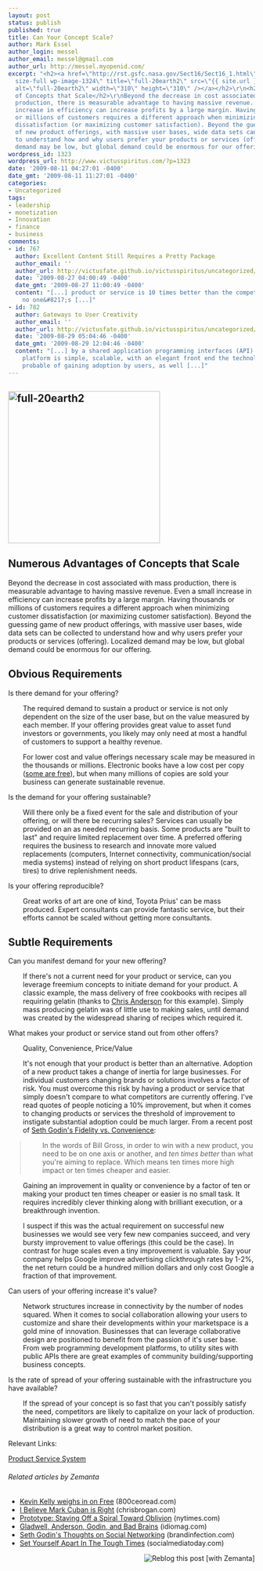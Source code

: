 ```yaml
---
layout: post
status: publish
published: true
title: Can Your Concept Scale?
author: Mark Essel
author_login: messel
author_email: messel@gmail.com
author_url: http://messel.myopenid.com/
excerpt: "<h2><a href=\"http://rst.gsfc.nasa.gov/Sect16/Sect16_1.html\"><img class=\"aligncenter
  size-full wp-image-1324\" title=\"full-20earth2\" src=\"{{ site.url }}/assets/2009/08/full-20earth2.jpg\"
  alt=\"full-20earth2\" width=\"310\" height=\"310\" /></a></h2>\r\n<h2>Numerous Advantages
  of Concepts that Scale</h2>\r\nBeyond the decrease in cost associated with mass
  production, there is measurable advantage to having massive revenue. Even a small
  increase in efficiency can increase profits by a large margin. Having thousands
  or millions of customers requires a different approach when minimizing customer
  dissatisfaction (or maximizing customer satisfaction). Beyond the guessing game
  of new product offerings, with massive user bases, wide data sets can be collected
  to understand how and why users prefer your products or services (offering). Localized
  demand may be low, but global demand could be enormous for our offering."
wordpress_id: 1323
wordpress_url: http://www.victusspiritus.com/?p=1323
date: '2009-08-11 04:27:01 -0400'
date_gmt: '2009-08-11 11:27:01 -0400'
categories:
- Uncategorized
tags:
- leadership
- monetization
- Innovation
- finance
- business
comments:
- id: 767
  author: Excellent Content Still Requires a Pretty Package
  author_email: ''
  author_url: http://victusfate.github.io/victusspiritus/uncategorized/2009/08/27/excellent-content-still-requires-a-pretty-package/
  date: '2009-08-27 04:00:49 -0400'
  date_gmt: '2009-08-27 11:00:49 -0400'
  content: "[...] product or service is 10 times better than the competition, but
    no one&#8217;s [...]"
- id: 782
  author: Gateways to User Creativity
  author_email: ''
  author_url: http://victusfate.github.io/victusspiritus/uncategorized/2009/08/29/gateways-to-user-creativity/
  date: '2009-08-29 05:04:46 -0400'
  date_gmt: '2009-08-29 12:04:46 -0400'
  content: "[...] by a shared application programming interfaces (API). If the underlying
    platform is simple, scalable, with an elegant front end the technology is more
    probable of gaining adoption by users, as well [...]"
---
```

<h2><a href="http://rst.gsfc.nasa.gov/Sect16/Sect16_1.html"><img class="aligncenter size-full wp-image-1324" title="full-20earth2" src="{{ site.url }}/assets/2009/08/full-20earth2.jpg" alt="full-20earth2" width="310" height="310" /></a></h2>
<h2>Numerous Advantages of Concepts that Scale</h2>
<p>Beyond the decrease in cost associated with mass production, there is measurable advantage to having massive revenue. Even a small increase in efficiency can increase profits by a large margin. Having thousands or millions of customers requires a different approach when minimizing customer dissatisfaction (or maximizing customer satisfaction). Beyond the guessing game of new product offerings, with massive user bases, wide data sets can be collected to understand how and why users prefer your products or services (offering). Localized demand may be low, but global demand could be enormous for our offering.<a id="more"></a><a id="more-1323"></a></p>
<h2>Obvious Requirements</h2>
<p>Is there demand for your offering?</p>
<p style="padding-left: 30px;">The required demand to sustain a product or service is not only dependent on the size of the user base, but on the value measured by each member. If your offering provides great value to asset fund investors or governments, you likely may only need at most a handful of customers to support a healthy revenue.</p>
<p style="padding-left: 30px;">For lower cost and value offerings necessary scale may be measured in the thousands or millions. Electronic books have a low cost per copy (<a href="http://victusfate.github.io/victusspiritus/uncategorized/2009/05/29/my-first-ebook/">some are free</a>), but when many millions of copies are sold your business can generate sustainable revenue.</p>
<p>Is the demand for your offering sustainable?</p>
<p style="padding-left: 30px;">Will there only be a fixed event for the sale and distribution of your offering, or will there be recurring sales? Services can usually be provided on an as needed recurring basis. Some products are "built to last" and require limited replacement over time. A preferred offering requires the business to research and innovate more valued replacements (computers, Internet connectivity, communication/social media systems) instead of relying on short product lifespans (cars, tires) to drive replenishment needs.</p>
<p>Is your offering reproducible?</p>
<p style="padding-left: 30px;">Great works of art are one of kind, Toyota Prius' can be mass produced. Expert consultants can provide fantastic service, but their efforts cannot be scaled without getting more consultants.</p>
<h2>Subtle Requirements</h2>
<p>Can you manifest demand for your new offering?</p>
<p style="padding-left: 30px;">If there's not a current need for your product or service, can you leverage freemium concepts to initiate demand for your product. A classic example, the mass delivery of free cookbooks with recipes all requiring gelatin (thanks to <a href="http://www.youtube.com/watch?v=RZkeCIW75CU">Chris Anderson</a> for this example). Simply mass producing gelatin was of little use to making sales, until demand was created by the widespread sharing of recipes which required it.</p>
<p>What makes your product or service stand out from other offers?</p>
<p style="padding-left: 30px;">Quality, Convenience, Price/Value</p>
<p style="padding-left: 30px;">It's not enough that your product is better than an alternative. Adoption of a new product takes a change of inertia for large businesses. For individual customers changing brands or solutions involves a factor of risk. You must overcome this risk by having a product or service that simply doesn't compare to what competitors are currently offering. I've read quotes of people noticing a 10% improvement, but when it comes to changing products or services the threshold of improvement to instigate substantial adoption could be much larger. From a recent post of <a href="http://sethgodin.typepad.com/seths_blog/2009/08/fidelity-vs-convenience.html">Seth Godin's Fidelity vs. Convenience</a>:</p>
<blockquote>
<p style="padding-left: 30px;">In the words of Bill Gross, in order to win with a new product, you need to be on one axis or another, and <em>ten times better</em> than what you're aiming to replace. Which means ten times more high impact or ten times cheaper and easier.</p>
</blockquote>
<p style="padding-left: 30px;">Gaining an improvement in quality or convenience by a factor of ten or making your product ten times cheaper or easier is no small task. It requires incredibly clever thinking along with brilliant execution, or a breakthrough invention.</p>
<p style="padding-left: 30px;">I suspect if this was the actual requirement on successful new businesses we would see very few new companies succeed, and very bursty improvement to value offerings (this could be the case). In contrast for huge scales even a tiny improvement is valuable. Say your company helps Google improve advertising clickthrough rates by 1-2%, the net return could be a hundred million dollars and only cost Google a fraction of that improvement.</p>
<p>Can users of your offering increase it's value?</p>
<p style="padding-left: 30px;">Network structures increase in connectivity by the number of nodes squared. When it comes to social collaboration allowing your users to customize and share their developments within your marketspace is a gold mine of innovation. Businesses that can leverage collaborative design are positioned to benefit from the passion of it's user base. From web programming development platforms, to utility sites with public APIs there are great examples of community building/supporting business concepts.</p>
<p>Is the rate of spread of your offering sustainable with the infrastructure you have available?</p>
<p style="padding-left: 30px;">If the spread of your concept is so fast that you can't possibly satisfy the need, competitors are likely to capitalize on your lack of production. Maintaining slower growth of need to match the pace of your distribution is a great way to control market position.</p>
<p>Relevant Links:</p>
<p><a href="http://en.wikipedia.org/wiki/Product_service_system">Product Service System</a></p>
<h6 class="zemanta-related-title" style="font-size: 1em;">Related articles by Zemanta</h6>
<ul class="zemanta-article-ul">
<li class="zemanta-article-ul-li"><a href="http://blog.800ceoread.com/2009/07/22/kevin-kelly-weighs-in-on-free/">Kevin Kelly weighs in on Free</a> (800ceoread.com)</li>
<li class="zemanta-article-ul-li"><a href="http://www.chrisbrogan.com/i-believe-mark-cuban-is-right/">I Believe Mark Cuban is Right</a> (chrisbrogan.com)</li>
<li class="zemanta-article-ul-li"><a href="http://r.zemanta.com/?u=http%3A//www10.nytimes.com/2009/08/09/business/09proto.html%3F_r%3D5%26partner%3Drss%26amp%3Bemc%3Drss&amp;a=6802245&amp;rid=182861da-6160-42dd-b7e7-f580bd194ead&amp;e=0d2ea6870b789398dcff012d98863224">Prototype: Staving Off a Spiral Toward Oblivion</a> (nytimes.com)</li>
<li class="zemanta-article-ul-li"><a href="http://www.idiomag.com/peek/90863/pandora">Gladwell, Anderson, Godin, and Bad Brains</a> (idiomag.com)</li>
<li class="zemanta-article-ul-li"><a href="http://www.brandinfection.com/2009/08/01/seth-godin-on-social-networking/">Seth Godin's Thoughts on Social Networking</a> (brandinfection.com)</li>
<li class="zemanta-article-ul-li"><a href="http://www.socialmediatoday.com/SMC/111076">Set Yourself Apart In The Tough Times</a> (socialmediatoday.com)</li>
</ul>
<div class="zemanta-pixie" style="margin-top: 10px; height: 15px;"><a class="zemanta-pixie-a" title="Reblog this post [with Zemanta]" href="http://reblog.zemanta.com/zemified/182861da-6160-42dd-b7e7-f580bd194ead/"><img class="zemanta-pixie-img" style="border: none; float: right;" src="http://img.zemanta.com/reblog_e.png?x-id=182861da-6160-42dd-b7e7-f580bd194ead" alt="Reblog this post [with Zemanta]" /></a><span class="zem-script more-related pretty-attribution"><script src="http://static.zemanta.com/readside/loader.js" type="text/javascript"></script></span></div>
